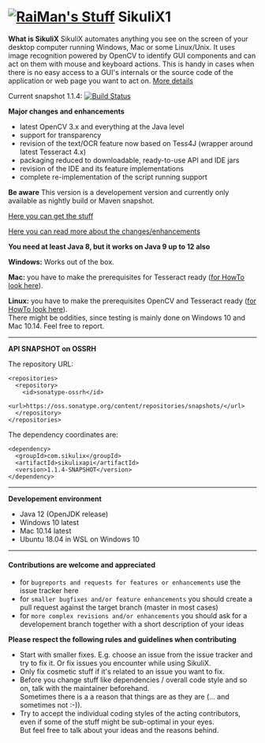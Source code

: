 [![RaiMan's Stuff](https://raw.github.com/RaiMan/SikuliX-2014-Docs/master/src/main/resources/docs/source/RaiManStuff64.png)](http://sikulix.com) SikuliX1
============

**What is SikuliX** SikuliX automates anything you see on the screen of your desktop computer 
running Windows, Mac or some Linux/Unix. It uses image recognition powered by OpenCV to identify 
GUI components and can act on them with mouse and keyboard actions.
This is handy in cases when there is no easy access to a GUI's internals or 
the source code of the application or web page you want to act on. [More details](http://sikulix.com)

Current snapshot 1.1.4: [![Build Status](https://travis-ci.org/RaiMan/SikuliX1.svg?branch=master)](https://travis-ci.org/RaiMan/SikuliX1)

**Major changes and enhancements**
 - latest OpenCV 3.x and everything at the Java level
 - support for transparency
 - revision of the text/OCR feature now based on Tess4J (wrapper around latest Tesseract 4.x)
 - packaging reduced to downloadable, ready-to-use API and IDE jars 
 - revision of the IDE and its feature implementations
 - complete re-implementation of the script running support
 
 **Be aware**
 This version is a developement version and currently only available as nightly build or Maven snapshot.
 
[Here you can get the stuff](https://raiman.github.io/SikuliX1/downloads.html) 

[Here you can read more about the changes/enhancements](https://sikulix-2014.readthedocs.io/en/latest/news.html)

**You need at least Java 8, but it works on Java 9 up to 12 also**

**Windows:** Works out of the box.

**Mac:** you have to make the prerequisites for Tesseract ready ([for HowTo look here](https://github.com/RaiMan/SikuliX1/wiki/macOS-Linux:-Support-libraries-for-Tess4J-Tesseract-4-OCR)).

**Linux:** you have to make the prerequisites OpenCV and Tesseract ready ([for HowTo look here](https://sikulix-2014.readthedocs.io/en/latest/newslinux.html#version-1-1-4-special-for-linux-people)).<br>There might be oddities, since testing is mainly done on Windows 10 and Mac 10.14. Feel free to report.

<hr>

**API SNAPSHOT on OSSRH**<br>

The repository URL:<br>
```
<repositories>
  <repository>
    <id>sonatype-ossrh</id>
    <url>https://oss.sonatype.org/content/repositories/snapshots/</url>
  </repository>
</repositories>
```

The dependency coordinates are:
```
<dependency>
  <groupId>com.sikulix</groupId>
  <artifactId>sikulixapi</artifactId>
  <version>1.1.4-SNAPSHOT</version>
</dependency>
```

<hr>

**Developement environment**

 - Java 12 (OpenJDK release)
 - Windows 10 latest
 - Mac 10.14 latest
 - Ubuntu 18.04 in WSL on Windows 10

<hr>

#### Contributions are welcome and appreciated
 - for `bugreports and requests for features or enhancements` use the issue tracker here
 - for `smaller bugfixes and/or feature enhancements` you should create a pull request against the target branch (master in most cases)
 - for `more complex revisions and/or enhancements` you should ask for a developement branch together with a short description of your ideas
 
 **Please respect the following rules and guidelines when contributing**
  - Start with smaller fixes. E.g. choose an issue from the issue tracker and try to fix it. Or fix issues you encounter while using SikuliX.
  - Only fix cosmetic stuff if it's related to an issue you want to fix.
  - Before you change stuff like dependencies / overall code style and so on, talk with the maintainer beforehand.<br>Sometimes there is a a reason that things are as they are (... and sometimes not :-)).
  - Try to accept the individual coding styles of the acting contributors, even if some of the stuff might be sub-optimal in your eyes.<br>But feel free to talk about your ideas and the reasons behind.

 
